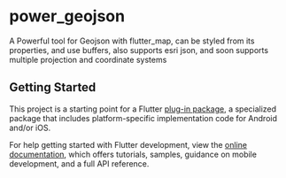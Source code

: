 # power_geojson

A Powerful tool for Geojson with flutter_map, can be styled from its properties, and use buffers, also supports esri json, and soon supports multiple projection and coordinate systems

## Getting Started

This project is a starting point for a Flutter
[plug-in package](https://flutter.dev/developing-packages/),
a specialized package that includes platform-specific implementation code for
Android and/or iOS.

For help getting started with Flutter development, view the
[online documentation](https://flutter.dev/docs), which offers tutorials,
samples, guidance on mobile development, and a full API reference.

